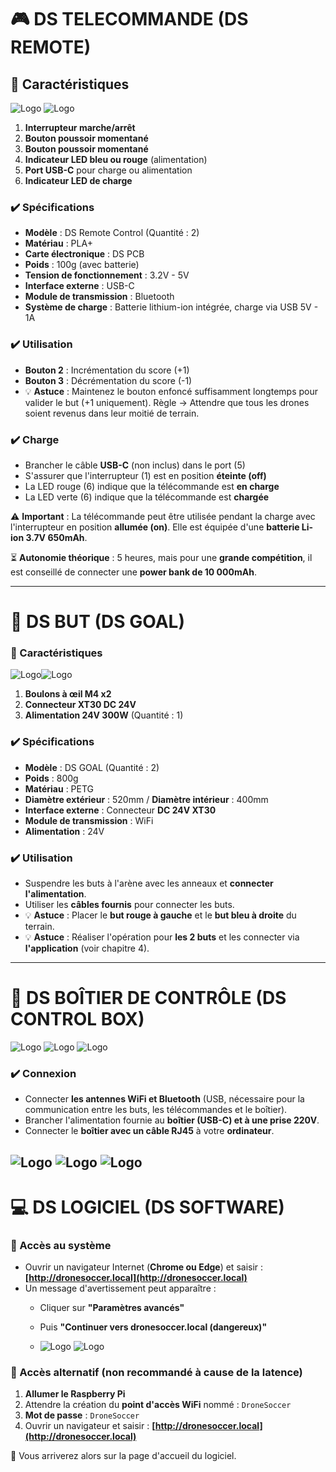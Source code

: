 # 🎮 DS TELECOMMANDE (DS REMOTE)

## 🔹 Caractéristiques

![Logo](images/REMOTE1.png) ![Logo](images/REMOTE2.png)

1. **Interrupteur marche/arrêt**
2. **Bouton poussoir momentané**
3. **Bouton poussoir momentané**
4. **Indicateur LED bleu ou rouge** (alimentation)
5. **Port USB-C** pour charge ou alimentation
6. **Indicateur LED de charge**

### ✔️ Spécifications
- **Modèle** : DS Remote Control (Quantité : 2)
- **Matériau** : PLA+
- **Carte électronique** : DS PCB
- **Poids** : 100g (avec batterie)
- **Tension de fonctionnement** : 3.2V - 5V
- **Interface externe** : USB-C
- **Module de transmission** : Bluetooth
- **Système de charge** : Batterie lithium-ion intégrée, charge via USB 5V - 1A

### ✔️ Utilisation
- **Bouton 2** : Incrémentation du score (+1)
- **Bouton 3** : Décrémentation du score (-1)
- 💡 **Astuce** : Maintenez le bouton enfoncé suffisamment longtemps pour valider le but (+1 uniquement). Règle -> Attendre que tous les drones soient revenus dans leur moitié de terrain.

### ✔️ Charge
- Brancher le câble **USB-C** (non inclus) dans le port (5)
- S'assurer que l'interrupteur (1) est en position **éteinte (off)**
- La LED rouge (6) indique que la télécommande est **en charge**
- La LED verte (6) indique que la télécommande est **chargée**

⚠️ **Important** : La télécommande peut être utilisée pendant la charge avec l'interrupteur en position **allumée (on)**. Elle est équipée d'une **batterie Li-ion 3.7V 650mAh**.

⏳ **Autonomie théorique** : 5 heures, mais pour une **grande compétition**, il est conseillé de connecter une **power bank de 10 000mAh**.

---

# 🎯 DS BUT (DS GOAL)

### 🔹 Caractéristiques

![Logo](images/GOAL.png)![Logo](images/POWERSUPPLY.png)

1. **Boulons à œil M4 x2**
2. **Connecteur XT30 DC 24V**
3. **Alimentation 24V 300W** (Quantité : 1)

### ✔️ Spécifications
- **Modèle** : DS GOAL (Quantité : 2)
- **Poids** : 800g
- **Matériau** : PETG
- **Diamètre extérieur** : 520mm / **Diamètre intérieur** : 400mm
- **Interface externe** : Connecteur **DC 24V XT30**
- **Module de transmission** : WiFi
- **Alimentation** : 24V

### ✔️ Utilisation
- Suspendre les buts à l'arène avec les anneaux et **connecter l'alimentation**.
- Utiliser les **câbles fournis** pour connecter les buts.
- 💡 **Astuce** : Placer le **but rouge à gauche** et le **but bleu à droite** du terrain.
- 💡 **Astuce** : Réaliser l'opération pour **les 2 buts** et les connecter via **l'application** (voir chapitre 4).

---

# 🧠 DS BOÎTIER DE CONTRÔLE (DS CONTROL BOX)

![Logo](images/RPI1.png) ![Logo](images/RPI2.png) ![Logo](images/PSRPI.png)

### ✔️ Connexion
- Connecter **les antennes WiFi et Bluetooth** (USB, nécessaire pour la communication entre les buts, les télécommandes et le boîtier).
- Brancher l'alimentation fournie au **boîtier (USB-C) et à une prise 220V**.
- Connecter le **boîtier avec un câble RJ45** à votre **ordinateur**.

![Logo](images/PC.png) ![Logo](images/RJ45.jpg) ![Logo](images/RJ45M.jpg)
---

# 💻 DS LOGICIEL (DS SOFTWARE)

### 🔹 Accès au système
- Ouvrir un navigateur Internet (**Chrome ou Edge**) et saisir :  
  **[http://dronesoccer.local](http://dronesoccer.local)**
- Un message d'avertissement peut apparaître :
  - Cliquer sur **"Paramètres avancés"**
  - Puis **"Continuer vers dronesoccer.local (dangereux)"**
 
  - ![Logo](images/connect1.png) ![Logo](images/connect2.png)

### 🔹 Accès alternatif (non recommandé à cause de la latence)
1. **Allumer le Raspberry Pi**
2. Attendre la création du **point d'accès WiFi** nommé : `DroneSoccer`
3. **Mot de passe** : `DroneSoccer`
4. Ouvrir un navigateur et saisir : **[http://dronesoccer.local](http://dronesoccer.local)**

🎯 Vous arriverez alors sur la page d'accueil du logiciel.

